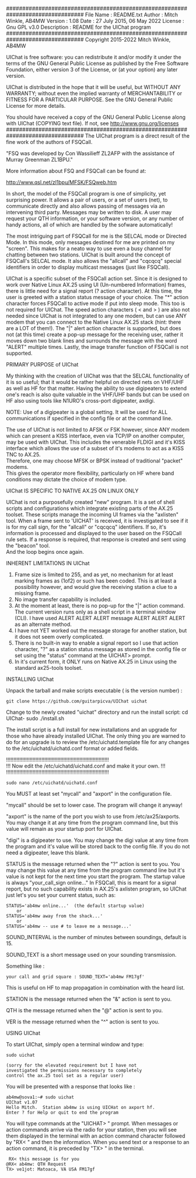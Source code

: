 ################################################################################
 File Name : README.txt
 Author : Mitch Winkle, AB4MW
 Version : 1.08
 Date : 27 July 2015, 06 May 2022
 License : Gnu GPL v3.0
 Description : README for the UIChat program
################################################################################
 Copyright 2015-2022 Mitch Winkle, AB4MW 
 
 UIChat is free software: you can redistribute it and/or modify it under the 
 terms of the GNU General Public License as published by the Free Software 
 Foundation, either version 3 of the License, or (at your option) any later 
 version. 
 
 UIChat is distributed in the hope that it will be useful, but WITHOUT ANY 
 WARRANTY; without even the implied warranty of MERCHANTABILITY or FITNESS FOR 
 A PARTICULAR PURPOSE. See the GNU General Public License for more details. 
 
 You should have received a copy of the GNU General Public License along with 
 UIChat (COPYING text file). If not, see http://www.gnu.org/licenses 
################################################################################
The UIChat program is a direct result of the fine work of the authors of FSQCall.

"FSQ was developed by Con Wassilieff ZL2AFP with the assistance of Murray 
Greenman ZL1BPU."  

More information about FSQ and FSQCall can be found at:

http://www.qsl.net/zl1bpu/MFSK/FSQweb.htm

In short, the model of the FSQCall program is one of simplicity, yet surprising
power.  It allows a pair of users, or a set of users (net), to communicate
directly and also allows passing of messages via an intervening third party. 
Messages may be written to disk.  A user may request your QTH information, or 
your software version, or any number of handy actions, all of which are handled
by the sofware automatically!

The most intriguing part of FSQCall for me is the SELCAL mode or Directed Mode.
In this mode, only messages destined for me are printed on my "screen".  This
makes for a neato way to use even a busy channel for chatting between two 
stations.  UIChat is built around the concept of FSQCall's SELCAL mode.  It also
allows the "allcall" and "cqcqcq" special identifiers in order to display 
multicast messages (just like FSQCall).

UIChat is a specific subset of the FSQCall action set.  Since it is designed to
work over Native Linux AX.25 using UI (Un-numbered Information) frames, there is
little need for a signal report (? action character).  At this time, the user is
greeted with a station status message of your choice.  The "*" action character
forces FSQCall to active mode if put into sleep mode.  This too is not required
for UIChat.  The speed action characters ( < and > ) are also not needed since
UIChat is not integrated to any one modem, but can use ANY modem that you can
connect to the Native Linux AX.25 stack (hint: there are a LOT of them!).  The
"|" alert action character is supported, but does not (at this time) create a
pop-up message for the receiving user, rather it moves down two blank lines and
surrounds the message with the word "ALERT" multiple times.  Lastly, the image
transfer function of FSQCall is not supported.

PRIMARY PURPOSE of UIChat

My thinking with the creation of UIChat was that the SELCAL functionality of it
is so useful; that it would be rather helpful on directed nets on VHF/UHF
as well as HF for that matter.  Having the ability to use digipeaters to extend
one's reach is also quite valuable in the VHF/UHF bands but can be used on HF
also using tools like N1URO's cross-port digipeater, axdigi.

NOTE: Use of a digipeater is a global setting.  It will be used for ALL 
communications if specified in the config file or at the command line.

The use of UIChat is not limited to AFSK or FSK however, since ANY modem which 
can present a KISS interface, even via TCP/IP on another computer, may be used
with UIChat.  This includes the venerable FLDIGI and it's KISS interface which
allows the use of a subset of it's modems to act as a KISS TNC to AX.25.  
Therefore, one may choose MFSK or BPSK instead of traditional "packet" modems.  
This gives the operator more flexibility, particularly on HF where band 
conditions may dictate the choice of modem type.

UIChat IS SPECIFIC TO NATIVE AX.25 ON LINUX ONLY

UIChat is not a purposefully created "new" program.  It is a set of shell 
scripts and configurations which integrate existing parts of the AX.25 toolset.
These scripts manage the incoming UI frames via the "axlisten" tool.  When a 
frame sent to 'UICHAT' is received, it is investigated to see if it is for my
call sign, for the "allcall" or "cqcqcq" identifiers.  If so, it's information 
is processed and displayed to the user based on the FSQCall rule sets.  If a 
response is required, that response is created and sent using the "beacon" tool.  
And the loop begins once again.

INHERENT LIMITATIONS IN UIChat

1. Frame size is limited to 255, and as yet, no mechanism for at least marking
frames as (1of2) or such has been coded.  This is at least a possibility 
however, and would give the receiving station a clue to a missing frame.
2. No image transfer capability is included.  
3. At the moment at least, there is no pop-up for the "|" action command.  The
current version runs only as a shell script in a terminal window (CLI).  I have 
used ALERT ALERT ALERT message ALERT ALERT ALERT as an alternate method.
4. I have not YET worked out the message storage for another station, but it 
does not seem overly complicated.
5. There is no built-in way to enable a signal report so I use that action
character, "?" as a station status message as stored in the config file or set
using the "status" command at the UICHAT> prompt.
6. In it's current form, it ONLY runs on Native AX.25 in Linux using the 
standard ax25-tools toolset.

INSTALLING UIChat

Unpack the tarball and make scripts executable (<ver> is the version number) :

	git clone https://github.com/guitarpicva/UIChat uichat
	
Change to the newly created "uichat" directory and run the install script:
	cd UIChat-<ver>
	sudo ./install.sh
	
The install script is a full install for new installations and an upgrade for
those who have already installed UIChat.  The only thing you are warned to do
for an upgrade is to review the /etc/uichatd.template file for any changes to 
the /etc/uichatd/uichatd.conf format or added fields.
	
!!!!!!!!!!!!!!!!!!!!!!!!!!!!!!!!!!!!!!!!!!!!!!!!!!!!!!!!!!!!!!!!!!!!!!	
!!! Now edit the /etc/uichatd/uichatd.conf and make it your own. !!!
!!!!!!!!!!!!!!!!!!!!!!!!!!!!!!!!!!!!!!!!!!!!!!!!!!!!!!!!!!!!!!!!!!!!!!
	
	sudo nano /etc/uichatd/uichatd.conf

You MUST at least set "mycall" and "axport" in the configuration file.

"mycall" should be set to lower case.  The program will change it anyway!

"axport" is the name of the port you wish to use from /etc/ax25/axports.  You may 
change it at any time from the program command line, but this value will remain
as your startup port for UIChat.

"digi" is a digipeater to use.  You may change the digi value at any time from 
the program and it's value will be stored back to the config file.  If you do 
not need a digipeater, leave this blank.

STATUS is the message returned when the "?" action is sent to you.  You may change
this value at any time from the program command line but it's value is not kept
for the next time you start the program.  The startup value is always 
"your_call_sign online..." In FSQCall, this is meant for a signal report, but no
such capability exists in AX.25's axlisten program, so UIChat just let's you set
your current status, such as:

	STATUS='ab4mw online...'  (the default startup value)
		or
	STATUS='ab4mw away from the shack...'
		or
	STATUS='ab4mw -- use # to leave me a message...'

SOUND_INTERVAL is the number of minutes between soundings, default is 15.
	
SOUND_TEXT is a short message used on your sounding transmission.  

Something like :

	your call and grid square : SOUND_TEXT='ab4mw FM17gf'
	
This is useful on HF to map propagation in combination with the heard list.

STATION is the message returned when the "&" action is sent to you.

QTH is the message returned when the "@" action is sent to you.

VER is the message returned when the "^" action is sent to you.


USING UIChat

To start UIChat, simply open a terminal window and type:

	sudo uichat 
	
	(sorry for the elevated requirement but I have not 
	investigated the permissions necessary to completely
	control the ax.25 tool set as a regular user)
	
You will be presented with a response that looks like :

	ab4mw@sova1:~# sudo uichat
	UIChat v1.07
	Hello Mitch.  Station ab4mw is using UICHat on axport hf.
	Enter ? for Help or quit to end the program
	
You will type commands at the "UICHAT> " prompt.
When messages or action commands arrive via the radio for your station, then
you will see them displayed in the terminal with an action command character
followed by "RX< " and then the information.  When you send text or a response
to an action command, it is preceded by "TX> " in the terminal.

	 RX< this message is for you
	@RX< ab4mw: QTH Request
	TX> ve1jot: Matoaca, VA USA FM17gf

	
